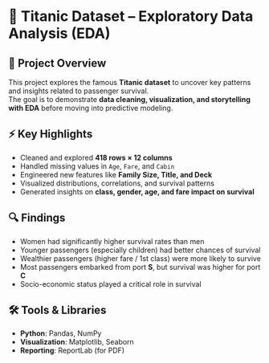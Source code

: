 # 🚢 Titanic Dataset – Exploratory Data Analysis (EDA)

## 📌 Project Overview
This project explores the famous **Titanic dataset** to uncover key patterns and insights related to passenger survival.  
The goal is to demonstrate **data cleaning, visualization, and storytelling with EDA** before moving into predictive modeling.

## ⚡ Key Highlights
- Cleaned and explored **418 rows × 12 columns**
- Handled missing values in `Age`, `Fare`, and `Cabin`
- Engineered new features like **Family Size, Title, and Deck**
- Visualized distributions, correlations, and survival patterns
- Generated insights on **class, gender, age, and fare impact on survival**

## 🔍 Findings
- Women had significantly higher survival rates than men  
- Younger passengers (especially children) had better chances of survival  
- Wealthier passengers (higher fare / 1st class) were more likely to survive  
- Most passengers embarked from port **S**, but survival was higher for port **C**  
- Socio-economic status played a critical role in survival  

## 🛠️ Tools & Libraries
- **Python**: Pandas, NumPy  
- **Visualization**: Matplotlib, Seaborn  
- **Reporting**: ReportLab (for PDF)  

